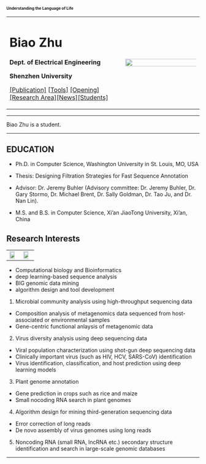 ### <font size=1>Understanding the Language of Life </font>
<div>
<table border="0">
  <tr>
    <td width="60%">
      <h1>Biao Zhu</h1>
      <p><b>Dept. of Electrical Engineering</b></p>
      <p><b>Shenzhen University</b></p>
       <p><a href="/publication.html">[Publication]</a> <a href="/tools.html">[Tools]</a> <a href="/opening.html">[Opening]</a> <a href="/research_area.html">[Research Area]</a><a href="/News1.html">[News]</a><a href="/student.html">[Students]</a></p>
    </td>
    <td width="40%">
      <img src="/imgs/yanni.jpeg" width="150%">
    </td>  
  </tr>
</table>
</div>

---

Biao Zhu is a student.

---
## EDUCATION

- Ph.D. in Computer Science, Washington University in St. Louis, MO, USA

- Thesis: Designing Filtration Strategies for Fast Sequence Annotation

- Advisor: Dr. Jeremy Buhler (Advisory committee: Dr. Jeremy Buhler, Dr. Gary Stormo, Dr. Michael Brent, Dr. Sally Goldman, Dr. Tao Ju, and Dr. Nan Lin).

- M.S. and B.S. in Computer Science, Xi’an JiaoTong University, Xi’an, China

## Research Interests

<div>
<table border="0">
  <tr>
    <td width="50%">
      <img src="/imgs/research_interest1.jpg" width="80%">
    </td>
    <td width="50%">
      <img src="/imgs/research_interest2.jpg" width="80%">
    </td>
  </tr>
</table>
</div>


- Computational biology and Bioinformatics
- deep learning-based sequence analysis
- BIG genomic data mining
- algorithm design and tool development

1. Microbial community analysis using high-throughput sequencing data
- Composition analysis of metagenomics data sequenced from host-associated or environmental samples
- Gene-centric functional anlaysis of metagenomic data

2. Virus diversity analysis using deep sequencing data
- Viral population characterization using shot-gun deep sequencing data
- Clinically important virus (such as HIV, HCV, SARS-CoV) identification
- Virus identification, classification, and host prediction using deep learning models

3. Plant genome annotation
- Gene prediction in crops such as rice and maize
- Small nocoding RNA search in plant genomes

4. Algorithm design for mining third-generation sequencing data
- Error correction of long reads
- De novo assembly of virus genomes using long reads

5. Noncoding RNA (small RNA, lncRNA etc.) secondary structure identification and search in large-scale genomic databases

---

